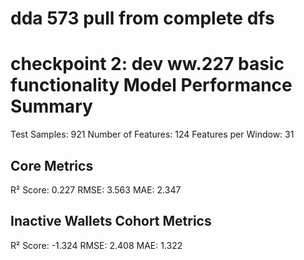 # dda 573 pull from complete dfs
checkpoint 2: dev ww.227 basic functionality
Model Performance Summary
===================================
Test Samples:             921
Number of Features:       124
Features per Window:      31

Core Metrics
-----------------------------------
R² Score:                 0.227
RMSE:                     3.563
MAE:                      2.347

Inactive Wallets Cohort Metrics
-----------------------------------
R² Score:                 -1.324
RMSE:                     2.408
MAE:                      1.322
